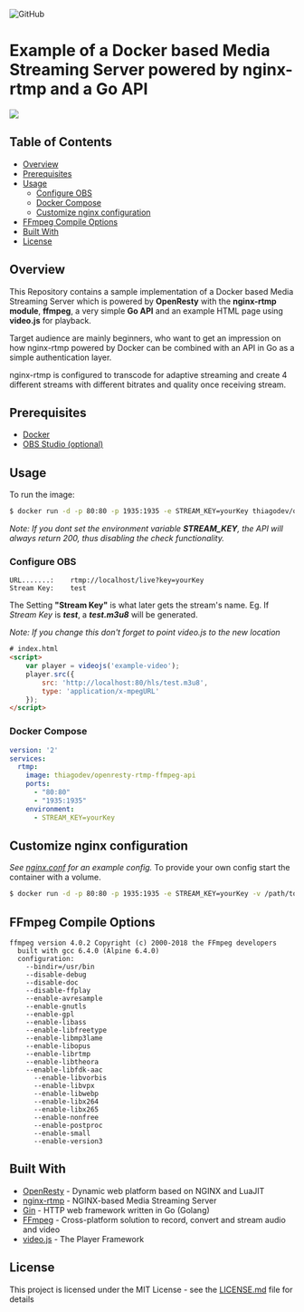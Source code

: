 ![GitHub](https://img.shields.io/github/license/charming-byte/openresty-rtmp-ffmpeg-api.svg?style=popout-square) 
# Example of a Docker based Media Streaming Server powered by nginx-rtmp and a Go API

<img src="https://github.com/charming-byte/charming-byte.github.io/blob/4aef89c85b5790a4bd1fa9b02992d477ca7d4168/nginx-streaming-example.gif"></img>
## Table of Contents
- [Overview](#overview)
- [Prerequisites](#prerequisites)
- [Usage](#usage)
	* [Configure OBS](#configure-obs)
	* [Docker Compose](#docker-compose)
	* [Customize nginx configuration](#customize-nginx-configuration)
- [FFmpeg Compile Options](#ffmpeg-compile-options)
- [Built With](#built-with)
- [License](#license)

## Overview
This Repository contains a sample implementation of a Docker based Media Streaming Server which is powered by **OpenResty** with the **nginx-rtmp module**, **ffmpeg**, a very simple **Go API** and an example HTML page using **video.js** for playback.

Target audience are mainly beginners, who want to get an impression on how nginx-rtmp powered by Docker can be combined with an API in Go as a simple authentication layer.


nginx-rtmp is configured to transcode for adaptive streaming and create 4 different streams with different bitrates and quality once receiving stream.

## Prerequisites
-  [Docker](https://docs.docker.com/install/linux/docker-ce/ubuntu/)
-  [OBS Studio (optional)](https://obsproject.com/)

## Usage
To run the image:
```bash
$ docker run -d -p 80:80 -p 1935:1935 -e STREAM_KEY=yourKey thiagodev/openresty-rtmp-ffmpeg-api
```
_Note: If you dont set the environment variable **STREAM_KEY**, the API will always return 200, thus disabling the check functionality._
### Configure OBS
```
URL.......:    rtmp://localhost/live?key=yourKey
Stream Key:    test
```
The Setting **"Stream Key"** is what later gets the stream's name.
Eg. If _Stream Key_ is **_test_**, a **_test.m3u8_** will be generated.

_Note: If you change this don't forget to point video.js to the new location_
```html
# index.html
<script>
	var player = videojs('example-video');
	player.src({
  		src: 'http://localhost:80/hls/test.m3u8',
  		type: 'application/x-mpegURL'
	});
</script>
```
### Docker Compose
```yaml
version: '2'
services:
  rtmp:
    image: thiagodev/openresty-rtmp-ffmpeg-api
    ports:
      - "80:80"
      - "1935:1935"
    environment:
      - STREAM_KEY=yourKey
```
## Customize nginx configuration
_See [nginx.conf](etc/nginx/nginx.conf) for an example config._
To provide your own config start the container with a volume.
```bash
$ docker run -d -p 80:80 -p 1935:1935 -e STREAM_KEY=yourKey -v /path/to/your/nginx.conf:/usr/local/openresty/nginx/conf/nginx.conf:ro thiagodev/openresty-rtmp-ffmpeg-api
```
## FFmpeg Compile Options
```
ffmpeg version 4.0.2 Copyright (c) 2000-2018 the FFmpeg developers
  built with gcc 6.4.0 (Alpine 6.4.0)
  configuration:
  	--bindir=/usr/bin
  	--disable-debug
  	--disable-doc
  	--disable-ffplay
  	--enable-avresample
  	--enable-gnutls
  	--enable-gpl
  	--enable-libass
  	--enable-libfreetype
  	--enable-libmp3lame
  	--enable-libopus
  	--enable-librtmp
  	--enable-libtheora
  	--enable-libfdk-aac
      --enable-libvorbis
      --enable-libvpx
      --enable-libwebp
      --enable-libx264
      --enable-libx265
      --enable-nonfree
      --enable-postproc
      --enable-small
      --enable-version3
```

## Built With

* [OpenResty](https://openresty.org/en/) - Dynamic web platform based on NGINX and LuaJIT
* [nginx-rtmp](https://github.com/arut/nginx-rtmp-module) - NGINX-based Media Streaming Server
* [Gin](https://github.com/gin-gonic/gin) - HTTP web framework written in Go (Golang)
* [FFmpeg](https://ffmpeg.org) - Cross-platform solution to record, convert and stream audio and video
* [video.js](https://videojs.com/) - The Player Framework

## License

This project is licensed under the MIT License - see the [LICENSE.md](LICENSE.md) file for details

